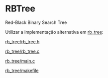 # RBTree
Red-Black Binary Search Tree

Utilizar a implementação alternativa em [rb_tree](./rb_tree/):

[rb_tree/rb_tree.h](./rb_tree/rb_tree.h)

[rb_tree/rb_tree.c](./rb_tree/rb_tree.c)

[rb_tree/main.c](./rb_tree/main.c)

[rb_tree/makefile](./rb_tree/makefile)
